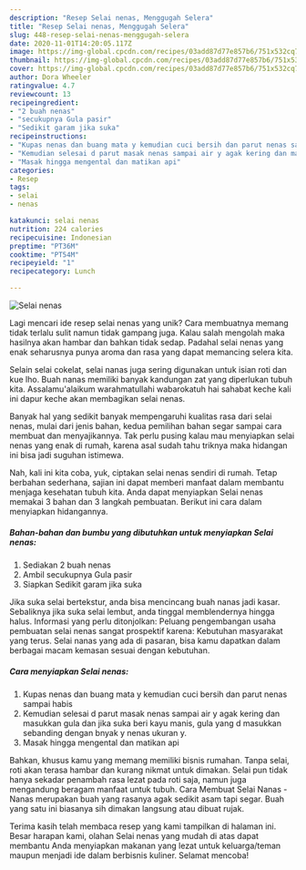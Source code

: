 ```yaml
---
description: "Resep Selai nenas, Menggugah Selera"
title: "Resep Selai nenas, Menggugah Selera"
slug: 448-resep-selai-nenas-menggugah-selera
date: 2020-11-01T14:20:05.117Z
image: https://img-global.cpcdn.com/recipes/03add87d77e857b6/751x532cq70/selai-nenas-foto-resep-utama.jpg
thumbnail: https://img-global.cpcdn.com/recipes/03add87d77e857b6/751x532cq70/selai-nenas-foto-resep-utama.jpg
cover: https://img-global.cpcdn.com/recipes/03add87d77e857b6/751x532cq70/selai-nenas-foto-resep-utama.jpg
author: Dora Wheeler
ratingvalue: 4.7
reviewcount: 13
recipeingredient:
- "2 buah nenas"
- "secukupnya Gula pasir"
- "Sedikit garam jika suka"
recipeinstructions:
- "Kupas nenas dan buang mata y kemudian cuci bersih dan parut nenas sampai habis"
- "Kemudian selesai d parut masak nenas sampai air y agak kering dan masukkan gula dan jika suka beri kayu manis, gula yang d masukkan sebanding dengan bnyak y nenas ukuran y."
- "Masak hingga mengental dan matikan api"
categories:
- Resep
tags:
- selai
- nenas

katakunci: selai nenas 
nutrition: 224 calories
recipecuisine: Indonesian
preptime: "PT36M"
cooktime: "PT54M"
recipeyield: "1"
recipecategory: Lunch

---
```



![Selai nenas](https://img-global.cpcdn.com/recipes/03add87d77e857b6/751x532cq70/selai-nenas-foto-resep-utama.jpg)

Lagi mencari ide resep selai nenas yang unik? Cara membuatnya memang tidak terlalu sulit namun tidak gampang juga. Kalau salah mengolah maka hasilnya akan hambar dan bahkan tidak sedap. Padahal selai nenas yang enak seharusnya punya aroma dan rasa yang dapat memancing selera kita.

Selain selai cokelat, selai nanas juga sering digunakan untuk isian roti dan kue lho. Buah nanas memiliki banyak kandungan zat yang diperlukan tubuh kita. Assalamu&#39;alaikum warahmatullahi wabarokatuh hai sahabat keche kali ini dapur keche akan membagikan selai nenas.

Banyak hal yang sedikit banyak mempengaruhi kualitas rasa dari selai nenas, mulai dari jenis bahan, kedua pemilihan bahan segar sampai cara membuat dan menyajikannya. Tak perlu pusing kalau mau menyiapkan selai nenas yang enak di rumah, karena asal sudah tahu triknya maka hidangan ini bisa jadi suguhan istimewa.


Nah, kali ini kita coba, yuk, ciptakan selai nenas sendiri di rumah. Tetap berbahan sederhana, sajian ini dapat memberi manfaat dalam membantu menjaga kesehatan tubuh kita. Anda dapat menyiapkan Selai nenas memakai 3 bahan dan 3 langkah pembuatan. Berikut ini cara dalam menyiapkan hidangannya.

<!--inarticleads1-->

##### Bahan-bahan dan bumbu yang dibutuhkan untuk menyiapkan Selai nenas:

1. Sediakan 2 buah nenas
1. Ambil secukupnya Gula pasir
1. Siapkan Sedikit garam jika suka


Jika suka selai bertekstur, anda bisa mencincang buah nanas jadi kasar. Sebaliknya jika suka selai lembut, anda tinggal memblendernya hingga halus. Informasi yang perlu ditonjolkan: Peluang pengembangan usaha pembuatan selai nenas sangat prospektif karena: Kebutuhan masyarakat yang terus. Selai nanas yang ada di pasaran, bisa kamu dapatkan dalam berbagai macam kemasan sesuai dengan kebutuhan. 

<!--inarticleads2-->

##### Cara menyiapkan Selai nenas:

1. Kupas nenas dan buang mata y kemudian cuci bersih dan parut nenas sampai habis
1. Kemudian selesai d parut masak nenas sampai air y agak kering dan masukkan gula dan jika suka beri kayu manis, gula yang d masukkan sebanding dengan bnyak y nenas ukuran y.
1. Masak hingga mengental dan matikan api


Bahkan, khusus kamu yang memang memiliki bisnis rumahan. Tanpa selai, roti akan terasa hambar dan kurang nikmat untuk dimakan. Selai pun tidak hanya sekadar penambah rasa lezat pada roti saja, namun juga mengandung beragam manfaat untuk tubuh. Cara Membuat Selai Nanas - Nanas merupakan buah yang rasanya agak sedikit asam tapi segar. Buah yang satu ini biasanya sih dimakan langsung atau dibuat rujak. 

Terima kasih telah membaca resep yang kami tampilkan di halaman ini. Besar harapan kami, olahan Selai nenas yang mudah di atas dapat membantu Anda menyiapkan makanan yang lezat untuk keluarga/teman maupun menjadi ide dalam berbisnis kuliner. Selamat mencoba!
